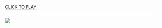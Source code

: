 
<a href="https://premium76.site?title=unblocked_games_basketball_stars&ref=13M">CLICK TO PLAY</a></h3>
<hr>

<a href="https://premium76.site?title=unblocked_games_basketball_stars&ref=13M"><img src="https://clearcache.store/games.png"></a>


